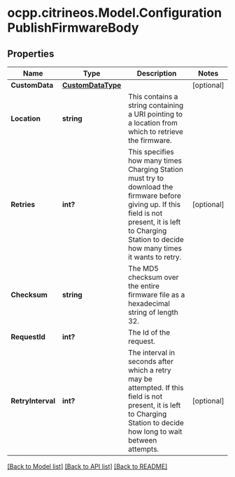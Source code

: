 # ocpp.citrineos.Model.ConfigurationPublishFirmwareBody
## Properties

Name | Type | Description | Notes
------------ | ------------- | ------------- | -------------
**CustomData** | [**CustomDataType**](CustomDataType.md) |  | [optional] 
**Location** | **string** | This contains a string containing a URI pointing to a  location from which to retrieve the firmware.   | 
**Retries** | **int?** | This specifies how many times Charging Station must try  to download the firmware before giving up. If this field is not  present, it is left to Charging Station to decide how many times it wants to retry.   | [optional] 
**Checksum** | **string** | The MD5 checksum over the entire firmware file as a hexadecimal string of length 32.    | 
**RequestId** | **int?** | The Id of the request.   | 
**RetryInterval** | **int?** | The interval in seconds  after which a retry may be  attempted. If this field is not  present, it is left to Charging  Station to decide how long to wait  between attempts.   | [optional] 

[[Back to Model list]](../README.md#documentation-for-models) [[Back to API list]](../README.md#documentation-for-api-endpoints) [[Back to README]](../README.md)

